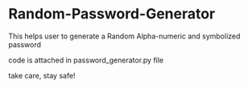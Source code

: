 # Random-Password-Generator
This helps user to generate a Random Alpha-numeric and symbolized password

code is attached in password_generator.py file

take care, stay safe!
